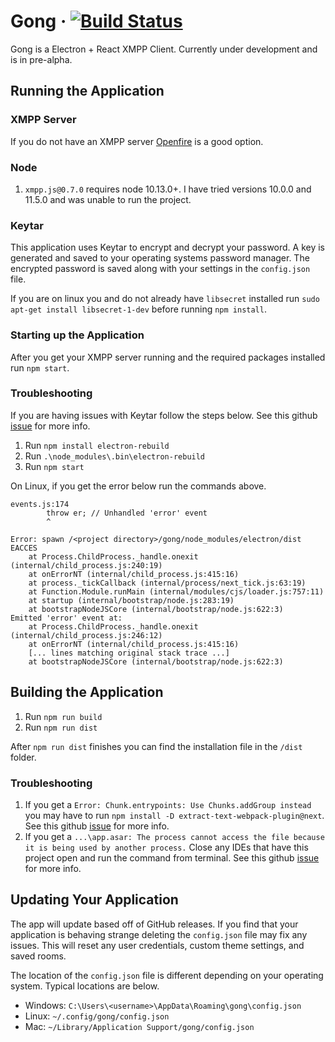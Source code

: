 # Gong &middot; [![Build Status](https://travis-ci.org/gongchat/gong.svg?branch=master)](https://travis-ci.org/gongchat/gong)

Gong is a Electron + React XMPP Client. Currently under development and is in pre-alpha.

## Running the Application

### XMPP Server

If you do not have an XMPP server [Openfire](https://www.igniterealtime.org/projects/openfire/) is a good option.

### Node

1.  `xmpp.js@0.7.0` requires node 10.13.0+. I have tried versions 10.0.0 and 11.5.0 and was unable to run the project.

### Keytar

This application uses Keytar to encrypt and decrypt your password. A key is generated and saved to your operating systems password manager. The encrypted
password is saved along with your settings in the `config.json` file.

If you are on linux you and do not already have `libsecret` installed run `sudo apt-get install libsecret-1-dev` before running `npm install`.

### Starting up the Application

After you get your XMPP server running and the required packages installed run `npm start`.

### Troubleshooting

If you are having issues with Keytar follow the steps below. See this github [issue](https://github.com/atom/node-keytar/issues/51) for more info.

1. Run `npm install electron-rebuild`
2. Run `.\node_modules\.bin\electron-rebuild`
3. Run `npm start`

On Linux, if you get the error below run the commands above.

```
events.js:174
        throw er; // Unhandled 'error' event
        ^

Error: spawn /<project directory>/gong/node_modules/electron/dist EACCES
    at Process.ChildProcess._handle.onexit (internal/child_process.js:240:19)
    at onErrorNT (internal/child_process.js:415:16)
    at process._tickCallback (internal/process/next_tick.js:63:19)
    at Function.Module.runMain (internal/modules/cjs/loader.js:757:11)
    at startup (internal/bootstrap/node.js:283:19)
    at bootstrapNodeJSCore (internal/bootstrap/node.js:622:3)
Emitted 'error' event at:
    at Process.ChildProcess._handle.onexit (internal/child_process.js:246:12)
    at onErrorNT (internal/child_process.js:415:16)
    [... lines matching original stack trace ...]
    at bootstrapNodeJSCore (internal/bootstrap/node.js:622:3)
```

## Building the Application

1. Run `npm run build`
2. Run `npm run dist`

After `npm run dist` finishes you can find the installation file in the `/dist` folder.

### Troubleshooting
1. If you get a `Error: Chunk.entrypoints: Use Chunks.addGroup instead` you may have to run `npm install -D extract-text-webpack-plugin@next`. See this github [issue](https://github.com/webpack-contrib/extract-text-webpack-plugin/issues/701#issuecomment-398103246) for more info.
2. If you get a `...\app.asar: The process cannot access the file because it is being used by another process.` Close any IDEs that have this project open and run the command from terminal. See this github [issue](https://github.com/electron-userland/electron-builder/issues/3666) for more info.

## Updating Your Application

The app will update based off of GitHub releases. If you find that your application is behaving strange deleting the `config.json` file may fix any issues. This will reset any user credentials, custom theme settings, and saved rooms.

The location of the `config.json` file is different depending on your operating system. Typical locations are below.

- Windows: `C:\Users\<username>\AppData\Roaming\gong\config.json`
- Linux: `~/.config/gong/config.json`
- Mac: `~/Library/Application Support/gong/config.json`
